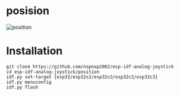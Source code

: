 # posision

![position](https://user-images.githubusercontent.com/6020549/230249575-ca19f235-5999-421a-ac94-9e6ac74bf086.jpg)


# Installation

```Shell
git clone https://github.com/nopnop2002/esp-idf-analog-joystick
cd esp-idf-analog-joystick/position
idf.py set-target {esp32/esp32s2/esp32s3/esp32c2/esp32c3}
idf.py menuconfig
idf.py flash
```
